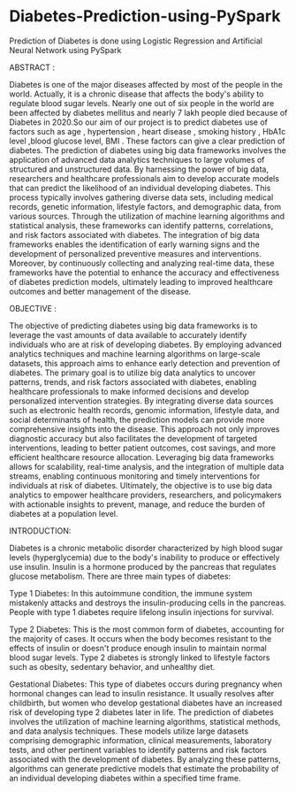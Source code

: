 # Diabetes-Prediction-using-PySpark
Prediction of Diabetes is done using Logistic Regression and Artificial Neural Network using PySpark

ABSTRACT : 

Diabetes is one of the major diseases affected by most of the people in the world. Actually, it is a chronic disease that affects the body's ability to regulate blood sugar levels. Nearly one out of six people in the world are been affected by diabetes mellitus and nearly 7 lakh people died because of Diabetes in 2020.So our aim of our project is to predict diabetes use of factors such as age , hypertension , heart disease , smoking history , HbA1c level ,blood glucose level, BMI . These factors can give a clear prediction of diabetes. The prediction of diabetes using big data frameworks involves the application of advanced data analytics techniques to large volumes of structured and unstructured data. By harnessing the power of big data, researchers and healthcare professionals aim to develop accurate models that can predict the likelihood of an individual developing diabetes. This process typically involves gathering diverse data sets, including medical records, genetic information, lifestyle factors, and demographic data, from various sources. Through the utilization of machine learning algorithms and statistical analysis, these frameworks can identify patterns, correlations, and risk factors associated with diabetes. The integration of big data frameworks enables the identification of early warning signs and the development of personalized preventive measures and interventions. Moreover, by continuously collecting and analyzing real-time data, these frameworks have the potential to enhance the accuracy and effectiveness of diabetes prediction models, ultimately leading to improved healthcare outcomes and better management of the disease.

OBJECTIVE : 

The objective of predicting diabetes using big data frameworks is to leverage the vast amounts of data available to accurately identify individuals who are at risk of developing diabetes. By employing advanced analytics techniques and machine learning algorithms on large-scale datasets, this approach aims to enhance early detection and prevention of diabetes. The primary goal is to utilize big data analytics to uncover patterns, trends, and risk factors associated with diabetes, enabling healthcare professionals to make informed decisions and develop personalized intervention strategies. By integrating diverse data sources such as electronic health records, genomic information, lifestyle data, and social determinants of health, the prediction models can provide more comprehensive insights into the disease. This approach not only improves diagnostic accuracy but also facilitates the development of targeted interventions, leading to better patient outcomes, cost savings, and more efficient healthcare resource allocation. Leveraging big data frameworks allows for scalability, real-time analysis, and the integration of multiple data streams, enabling continuous monitoring and timely interventions for individuals at risk of diabetes. Ultimately, the objective is to use big data analytics to empower healthcare providers, researchers, and policymakers with actionable insights to prevent, manage, and reduce the burden of diabetes at a population level.

INTRODUCTION:

Diabetes is a chronic metabolic disorder characterized by high blood sugar levels (hyperglycemia) due to the body's inability to produce or effectively use insulin. Insulin is a hormone produced by the pancreas that regulates glucose metabolism. There are three main types of diabetes:

Type 1 Diabetes: In this autoimmune condition, the immune system mistakenly attacks and destroys the insulin-producing cells in the pancreas. People with type 1 diabetes require lifelong insulin injections for survival.

Type 2 Diabetes: This is the most common form of diabetes, accounting for the majority of cases. It occurs when the body becomes resistant to the effects of insulin or doesn't produce enough insulin to maintain normal blood sugar levels. Type 2 diabetes is strongly linked to lifestyle factors such as obesity, sedentary behavior, and unhealthy diet.

Gestational Diabetes: This type of diabetes occurs during pregnancy when hormonal changes can lead to insulin resistance. It usually resolves after childbirth, but women who develop gestational diabetes have an increased risk of developing type 2 diabetes later in life.
The prediction of diabetes involves the utilization of machine learning algorithms, statistical methods, and data analysis techniques. These models utilize large datasets comprising demographic information, clinical measurements, laboratory tests, and other pertinent variables to identify patterns and risk factors associated with the development of diabetes. By analyzing these patterns, algorithms can generate predictive models that estimate the probability of an individual developing diabetes within a specified time frame.
